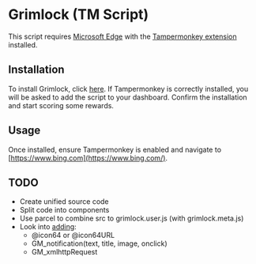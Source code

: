 # Grimlock (TM Script)

This script requires [Microsoft Edge](https://www.microsoft.com/en-us/edge/) with the [Tampermonkey extension](https://microsoftedge.microsoft.com/addons/detail/iikmkjmpaadaobahmlepeloendndfphd?hl=en-US) installed.

## Installation

To install Grimlock, click [here](https://github.com/itzjonas/grimlock/raw/master/grimlock.user.js). If Tampermonkey is correctly installed, you will be asked to add the script to your dashboard. Confirm the installation and start scoring some rewards.

## Usage

Once installed, ensure Tampermonkey is enabled and navigate to [https://www.bing.com](https://www.bing.com/).

## TODO

- Create unified source code
- Split code into components
- Use parcel to combine src to grimlock.user.js (with grimlock.meta.js)
- Look into [adding](https://www.tampermonkey.net/documentation.php):
  - @icon64 or @icon64URL
  - GM_notification(text, title, image, onclick)
  - GM_xmlhttpRequest
